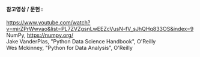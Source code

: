 #### 참고영상 / 문헌 :
https://www.youtube.com/watch?v=mirZPrWwvao&list=PL7ZVZgsnLwEEZcVusN-fV_sJhQHq833OS&index=9  
NumPy, https://numpy.org/  
Jake VanderPlas, "Python Data Science Handbook", O'Reilly  
Wes Mckinney, "Python for Data Analysis", O'Reilly
